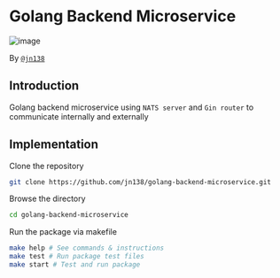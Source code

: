 # Golang Backend Microservice

![image](https://img.shields.io/badge/Go-00ADD8?style=for-the-badge&logo=go&logoColor=white)

By [`@jn138`](https://github.com/jn138)

## Introduction

Golang backend microservice using `NATS server` and `Gin router` to communicate internally and externally

## Implementation

Clone the repository

```bash
git clone https://github.com/jn138/golang-backend-microservice.git
```

Browse the directory

```bash
cd golang-backend-microservice
```

Run the package via makefile

```bash
make help # See commands & instructions
make test # Run package test files
make start # Test and run package
```
